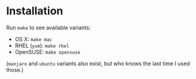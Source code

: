# Installation

Run `make` to see available variants:

- OS X: `make mac`
- RHEL (`yum`): `make rhel`
- OpenSUSE: `make opensuse`

(`manjaro` and `ubuntu` variants also exist, but who knows the last time I used
those.)
